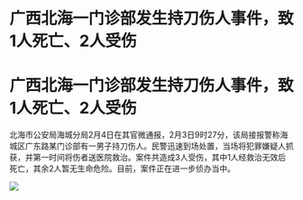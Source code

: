 # 广西北海一门诊部发生持刀伤人事件，致1人死亡、2人受伤

# 广西北海一门诊部发生持刀伤人事件，致1人死亡、2人受伤

北海市公安局海城分局2月4日在其官微通报，2月3日9时27分，该局接报警称海城区广东路某门诊部有一男子持刀伤人。民警迅速到场处置，当场将犯罪嫌疑人抓获，并第一时间将伤者送医院救治。案件共造成3人受伤，其中1人经救治无效后死亡，其余2人暂无生命危险。目前，案件正在进一步侦办当中。

![](https://inews.gtimg.com/om_bt/Op365dKARaXZLAxc8xelIiDlczvLxnDF8JW6j1immQXScAA/1000)

